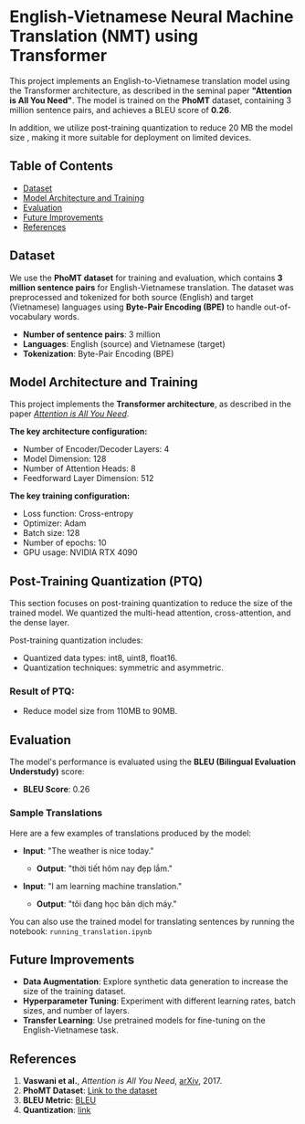 
# English-Vietnamese Neural Machine Translation (NMT) using Transformer

This project implements an English-to-Vietnamese translation model using the Transformer architecture, as described in the seminal paper **"Attention is All You Need"**. The model is trained on the **PhoMT** dataset, containing 3 million sentence pairs, and achieves a BLEU score of **0.26**.

In addition, we utilize post-training quantization to reduce 20 MB the model size , making it more suitable for deployment on limited devices.

## Table of Contents

- [Dataset](#dataset)
- [Model Architecture and Training](#model-architecture-and-training)
- [Evaluation](#evaluation)
- [Future Improvements](#future-improvements)
- [References](#references)

## Dataset

We use the **PhoMT dataset** for training and evaluation, which contains **3 million sentence pairs** for English-Vietnamese translation. 
The dataset was preprocessed and tokenized for both source (English) and target (Vietnamese) languages using **Byte-Pair Encoding (BPE)** to handle out-of-vocabulary words.

- **Number of sentence pairs**: 3 million
- **Languages**: English (source) and Vietnamese (target)
- **Tokenization**: Byte-Pair Encoding (BPE)

## Model Architecture and Training

This project implements the **Transformer architecture**, as described in the paper [*Attention is All You Need*](https://arxiv.org/abs/1706.03762). 

**The key architecture configuration:**

- Number of Encoder/Decoder Layers: 4
- Model Dimension: 128
- Number of Attention Heads: 8
- Feedforward Layer Dimension: 512

**The key training configuration:**

- Loss function: Cross-entropy
- Optimizer: Adam 
- Batch size: 128
- Number of epochs: 10
- GPU usage: NVIDIA RTX 4090


## Post-Training Quantization (PTQ)
This section focuses on post-training quantization to reduce the size of the trained model. We quantized the multi-head attention, cross-attention, and the dense layer.

Post-training quantization includes:
- Quantized data types: int8, uint8, float16.
- Quantization techniques: symmetric and asymmetric.

### Result of PTQ:
- Reduce model size from 110MB to 90MB. 


## Evaluation

The model's performance is evaluated using the **BLEU (Bilingual Evaluation Understudy)** score:

- **BLEU Score**: 0.26

### Sample Translations

Here are a few examples of translations produced by the model:

- **Input**: "The weather is nice today."
  - **Output**: "thời tiết hôm nay đẹp lắm."
  
- **Input**: "I am learning machine translation."
  - **Output**: "tôi đang học bản dịch máy."


You can also use the trained model for translating sentences by running the notebook: `running_translation.ipynb`


## Future Improvements

- **Data Augmentation**: Explore synthetic data generation to increase the size of the training dataset.
- **Hyperparameter Tuning**: Experiment with different learning rates, batch sizes, and number of layers.
- **Transfer Learning**: Use pretrained models for fine-tuning on the English-Vietnamese task.

## References

1. **Vaswani et al.**, *Attention is All You Need*, [arXiv](https://arxiv.org/abs/1706.03762), 2017.
2. **PhoMT Dataset**: [Link to the dataset](https://github.com/VinAIResearch/PhoMT)
3. **BLEU Metric**: [BLEU](https://en.wikipedia.org/wiki/BLEU)
4. **Quantization**: [link](https://openaccess.thecvf.com/content_cvpr_2018/html/Jacob_Quantization_and_Training_CVPR_2018_paper.html)
